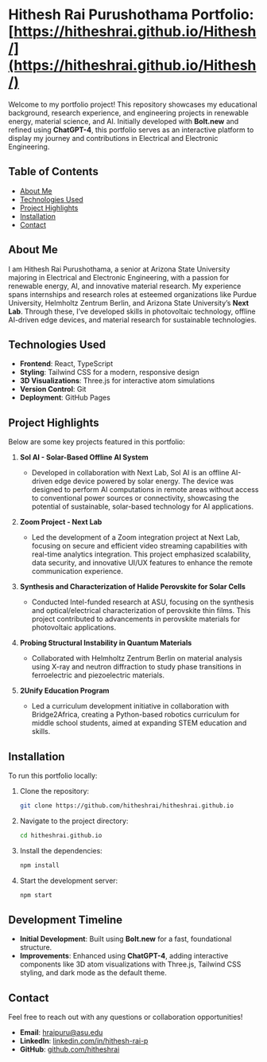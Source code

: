 # Hithesh Rai Purushothama Portfolio: [https://hitheshrai.github.io/Hithesh/](https://hitheshrai.github.io/Hithesh/)


Welcome to my portfolio project! This repository showcases my educational background, research experience, and engineering projects in renewable energy, material science, and AI. Initially developed with **Bolt.new** and refined using **ChatGPT-4**, this portfolio serves as an interactive platform to display my journey and contributions in Electrical and Electronic Engineering.

## Table of Contents
- [About Me](#about-me)
- [Technologies Used](#technologies-used)
- [Project Highlights](#project-highlights)
- [Installation](#installation)
- [Contact](#contact)

## About Me
I am Hithesh Rai Purushothama, a senior at Arizona State University majoring in Electrical and Electronic Engineering, with a passion for renewable energy, AI, and innovative material research. My experience spans internships and research roles at esteemed organizations like Purdue University, Helmholtz Zentrum Berlin, and Arizona State University’s **Next Lab**. Through these, I’ve developed skills in photovoltaic technology, offline AI-driven edge devices, and material research for sustainable technologies.

## Technologies Used
- **Frontend**: React, TypeScript
- **Styling**: Tailwind CSS for a modern, responsive design
- **3D Visualizations**: Three.js for interactive atom simulations
- **Version Control**: Git
- **Deployment**: GitHub Pages

## Project Highlights
Below are some key projects featured in this portfolio:

1. **Sol AI - Solar-Based Offline AI System**
   - Developed in collaboration with Next Lab, Sol AI is an offline AI-driven edge device powered by solar energy. The device was designed to perform AI computations in remote areas without access to conventional power sources or connectivity, showcasing the potential of sustainable, solar-based technology for AI applications.

2. **Zoom Project - Next Lab**
   - Led the development of a Zoom integration project at Next Lab, focusing on secure and efficient video streaming capabilities with real-time analytics integration. This project emphasized scalability, data security, and innovative UI/UX features to enhance the remote communication experience.

3. **Synthesis and Characterization of Halide Perovskite for Solar Cells**
   - Conducted Intel-funded research at ASU, focusing on the synthesis and optical/electrical characterization of perovskite thin films. This project contributed to advancements in perovskite materials for photovoltaic applications.

4. **Probing Structural Instability in Quantum Materials**
   - Collaborated with Helmholtz Zentrum Berlin on material analysis using X-ray and neutron diffraction to study phase transitions in ferroelectric and piezoelectric materials.

5. **2Unify Education Program**
   - Led a curriculum development initiative in collaboration with Bridge2Africa, creating a Python-based robotics curriculum for middle school students, aimed at expanding STEM education and skills.

## Installation
To run this portfolio locally:

1. Clone the repository:
   ```bash
   git clone https://github.com/hitheshrai/hitheshrai.github.io
   ```
2. Navigate to the project directory:
   ```bash
   cd hitheshrai.github.io
   ```
3. Install the dependencies:
   ```bash
   npm install
   ```
4. Start the development server:
   ```bash
   npm start
   ```

## Development Timeline
- **Initial Development**: Built using **Bolt.new** for a fast, foundational structure.
- **Improvements**: Enhanced using **ChatGPT-4**, adding interactive components like 3D atom visualizations with Three.js, Tailwind CSS styling, and dark mode as the default theme.

## Contact
Feel free to reach out with any questions or collaboration opportunities!

- **Email**: [hraipuru@asu.edu](mailto:hraipuru@asu.edu)
- **LinkedIn**: [linkedin.com/in/hithesh-rai-p](https://linkedin.com/in/hithesh-rai-p)
- **GitHub**: [github.com/hitheshrai](https://github.com/hitheshrai)

